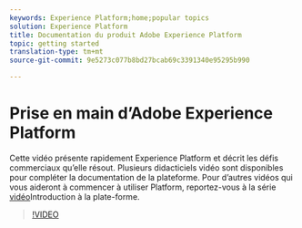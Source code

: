 ```yaml
---
keywords: Experience Platform;home;popular topics
solution: Experience Platform
title: Documentation du produit Adobe Experience Platform
topic: getting started
translation-type: tm+mt
source-git-commit: 9e5273c077b8bd27bcab69c3391340e95295b990

---
```



# Prise en main d’Adobe Experience Platform

Cette vidéo présente rapidement Experience Platform et décrit les défis commerciaux qu’elle résout. Plusieurs didacticiels vidéo sont disponibles pour compléter la documentation de la plateforme. Pour d’autres vidéos qui vous aideront à commencer à utiliser Platform, reportez-vous à la série [vidéo](https://docs.adobe.com/content/help/en/platform-learn/tutorials/intro-to-platform/overview.html)Introduction à la plate-forme.

>[!VIDEO](https://video.tv.adobe.com/v/32797?quality=12&learn=on)